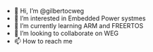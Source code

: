 - 👋 Hi, I’m @gilbertocweg
- 👀 I’m interested in Embedded Power systmes
- 🌱 I’m currently learning ARM and FREERTOS
- 💞️ I’m looking to collaborate on WEG
- 📫 How to reach me 

<!---
gilbertocweg/gilbertocweg is a ✨ special ✨ repository because its `README.md` (this file) appears on your GitHub profile.
You can click the Preview link to take a look at your changes.
--->
